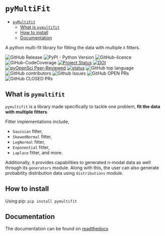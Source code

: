 # `pyMultiFit`

- [`pyMultiFit`](#pymultifit)
    - [What is `pymultifit`](#what-is-pymultifit)
    - [How to install](#how-to-install)
    - [Documentation](#documentation)

A python multi-fit library for fitting the data with multiple `X` fitters.

![GitHub Release](https://img.shields.io/github/v/release/syedalimohsinbukhari/pymultifit?color=magenta)
![PyPI - Python Version](https://img.shields.io/pypi/pyversions/pymultifit?)
![GitHub-licence](https://img.shields.io/github/license/syedalimohsinbukhari/pymultifit?color=darkblue)
![GiHub-CodeCoverage](https://img.shields.io/codecov/c/github/syedalimohsinbukhari/pymultifit?color=cyan)
[![Project Status](https://www.repostatus.org/badges/latest/active.svg)](https://www.repostatus.org/#active)
[![DOI](https://zenodo.org/badge/DOI/10.5281/zenodo.17273507.svg)](https://doi.org/10.5281/zenodo.17273507)
[![pyOpenSci Peer-Reviewed](https://pyopensci.org/badges/peer-reviewed.svg)](https://github.com/pyOpenSci/software-submission/issues/233)
[![status](https://joss.theoj.org/papers/739ef75550f7c096016acf808e796277/status.svg)](https://joss.theoj.org/papers/739ef75550f7c096016acf808e796277)
![GitHub top language](https://img.shields.io/github/languages/top/syedalimohsinbukhari/pymultifit?color=lightgreen)
![GitHub contributors](https://img.shields.io/github/contributors/syedalimohsinbukhari/pymultifit?color=gold)
![Github Issues](https://img.shields.io/github/issues/syedalimohsinbukhari/pymultifit?color=orange)
![GitHub OPEN PRs](https://img.shields.io/github/issues-pr/syedalimohsinbukhari/pymultifit?color=darkred)
![GitHub CLOSED PRs](https://img.shields.io/github/issues-pr-closed/syedalimohsinbukhari/pymultifit?color=darkgreen)

## What is `pymultifit`

`pymultifit` is a library made specifically to tackle one problem, **fit the data with multiple fitters**.

Fitter implementations include,

- `Gaussian` fitter,
- `SkewedNormal` fitter,
- `LogNormal` fitter,
- `Exponential` fitter,
- `Laplace` fitter, and more.

Additionally, it provides capabilities to generated n-modal data as well through its `generators` module.
Along with this, the user can also generate probability distribution data using `distributions` module.

## How to install

Using pip: `pip install pymultifit`

## Documentation

The documentation can be found on [readthedocs](https://pymultifit.readthedocs.io/latest/)
